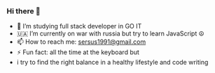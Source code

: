 ### Hi there 👋

<!--
**YoungSandw1ch/YoungSandw1ch** is a ✨ _special_ ✨ repository because its `README.md` (this file) appears on your GitHub profile.

Here are some ideas to get you started:

- 🔭 I’m currently working on ...
- 🌱 I’m currently learning ...
- 👯 I’m looking to collaborate on ...
- 🤔 I’m looking for help with ...
- 💬 Ask me about ...
- 📫 How to reach me: ...
- 😄 Pronouns: ...
- ⚡ Fun fact: ...
-->
- 🔭 I’m studying full stack developer in GO IT
- 🇺🇦 I’m currently on war with russia but try to learn JavaScript ☮️
- 📫 How to reach me: sersus1991@gmail.com
- ⚡ Fun fact: all the time at the keyboard but
- i try to find the right balance in a healthy lifestyle and code writing
